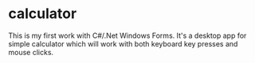 # calculator
This is my first work with C#/.Net Windows Forms. It's a desktop app for simple calculator which will work with both keyboard key presses and mouse clicks.
